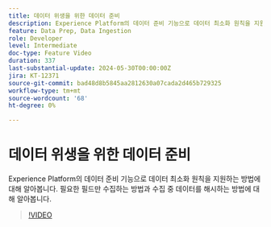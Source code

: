 ```yaml
---
title: 데이터 위생을 위한 데이터 준비
description: Experience Platform의 데이터 준비 기능으로 데이터 최소화 원칙을 지원하는 방법에 대해 알아봅니다. 필요한 필드만 수집하는 방법과 수집 중 데이터를 해시하는 방법에 대해 알아봅니다.
feature: Data Prep, Data Ingestion
role: Developer
level: Intermediate
doc-type: Feature Video
duration: 337
last-substantial-update: 2024-05-30T00:00:00Z
jira: KT-12371
source-git-commit: bad48d8b5845aa2812630a07cada2d465b729325
workflow-type: tm+mt
source-wordcount: '68'
ht-degree: 0%

---
```



# 데이터 위생을 위한 데이터 준비

Experience Platform의 데이터 준비 기능으로 데이터 최소화 원칙을 지원하는 방법에 대해 알아봅니다. 필요한 필드만 수집하는 방법과 수집 중 데이터를 해시하는 방법에 대해 알아봅니다.

>[!VIDEO](https://video.tv.adobe.com/v/3429485/?learn=on)
